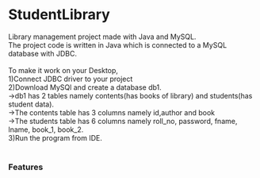 # StudentLibrary
Library management project made with Java and MySQL.<br />
The project code is written in Java which is connected to a MySQL database with JDBC.<br />
<br />
To make it work on your Desktop,<br />
1)Connect JDBC driver to your project<br />
2)Download MySQl and create a database db1.<br />
->db1 has 2 tables namely contents(has books of library) and students(has student data).<br />
->The contents table has 3 columns namely id,author and book<br />
->The students table has 6 columns namely roll_no, password, fname, lname, book_1, book_2.<br />
3)Run the program from IDE.<br />
<br />
<h3>Features</h3>
